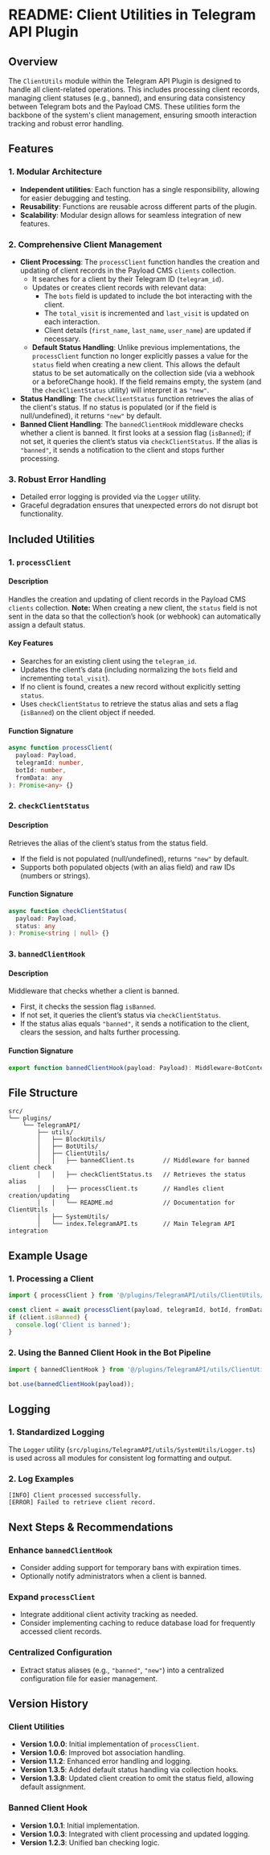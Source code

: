 # README: Client Utilities in Telegram API Plugin

## Overview
The `ClientUtils` module within the Telegram API Plugin is designed to handle all client-related operations. This includes processing client records, managing client statuses (e.g., banned), and ensuring data consistency between Telegram bots and the Payload CMS. These utilities form the backbone of the system's client management, ensuring smooth interaction tracking and robust error handling.

## Features

### 1. Modular Architecture
- **Independent utilities**: Each function has a single responsibility, allowing for easier debugging and testing.
- **Reusability**: Functions are reusable across different parts of the plugin.
- **Scalability**: Modular design allows for seamless integration of new features.

### 2. Comprehensive Client Management
- **Client Processing**: The `processClient` function handles the creation and updating of client records in the Payload CMS `clients` collection.
  - It searches for a client by their Telegram ID (`telegram_id`).
  - Updates or creates client records with relevant data:
    - The `bots` field is updated to include the bot interacting with the client.
    - The `total_visit` is incremented and `last_visit` is updated on each interaction.
    - Client details (`first_name`, `last_name`, `user_name`) are updated if necessary.
  - **Default Status Handling**: Unlike previous implementations, the `processClient` function no longer explicitly passes a value for the `status` field when creating a new client.
    This allows the default status to be set automatically on the collection side (via a webhook or a beforeChange hook). If the field remains empty, the system (and the `checkClientStatus` utility) will interpret it as `"new"`.
- **Status Handling**: The `checkClientStatus` function retrieves the alias of the client's status. If no status is populated (or if the field is null/undefined), it returns `"new"` by default.
- **Banned Client Handling**: The `bannedClientHook` middleware checks whether a client is banned. It first looks at a session flag (`isBanned`); if not set, it queries the client’s status via `checkClientStatus`. If the alias is `"banned"`, it sends a notification to the client and stops further processing.

### 3. Robust Error Handling
- Detailed error logging is provided via the `Logger` utility.
- Graceful degradation ensures that unexpected errors do not disrupt bot functionality.

## Included Utilities

### 1. `processClient`
#### Description
Handles the creation and updating of client records in the Payload CMS `clients` collection.
**Note:** When creating a new client, the `status` field is not sent in the data so that the collection’s hook (or webhook) can automatically assign a default status.

#### Key Features
- Searches for an existing client using the `telegram_id`.
- Updates the client’s data (including normalizing the `bots` field and incrementing `total_visit`).
- If no client is found, creates a new record without explicitly setting `status`.
- Uses `checkClientStatus` to retrieve the status alias and sets a flag (`isBanned`) on the client object if needed.

#### Function Signature
```typescript
async function processClient(
  payload: Payload,
  telegramId: number,
  botId: number,
  fromData: any
): Promise<any> {}
```

### 2. `checkClientStatus`
#### Description
Retrieves the alias of the client’s status from the status field.

- If the field is not populated (null/undefined), returns `"new"` by default.
- Supports both populated objects (with an alias field) and raw IDs (numbers or strings).

#### Function Signature
```typescript
async function checkClientStatus(
  payload: Payload,
  status: any
): Promise<string | null> {}
```

### 3. `bannedClientHook`
#### Description
Middleware that checks whether a client is banned.

- First, it checks the session flag `isBanned`.
- If not set, it queries the client’s status via `checkClientStatus`.
- If the status alias equals `"banned"`, it sends a notification to the client, clears the session, and halts further processing.

#### Function Signature
```typescript
export function bannedClientHook(payload: Payload): Middleware<BotContext> {}
```

## File Structure
```
src/
└── plugins/
    └── TelegramAPI/
        ├── utils/
        │   ├── BlockUtils/
        │   ├── BotUtils/
        │   ├── ClientUtils/
        │   │   ├── bannedClient.ts        // Middleware for banned client check
        │   │   ├── checkClientStatus.ts   // Retrieves the status alias
        │   │   ├── processClient.ts       // Handles client creation/updating
        │   │   └── README.md              // Documentation for ClientUtils
        │   ├── SystemUtils/
        │   └── index.TelegramAPI.ts       // Main Telegram API integration
```

## Example Usage

### 1. Processing a Client
```typescript
import { processClient } from '@/plugins/TelegramAPI/utils/ClientUtils/processClient';

const client = await processClient(payload, telegramId, botId, fromData);
if (client.isBanned) {
  console.log('Client is banned');
}
```

### 2. Using the Banned Client Hook in the Bot Pipeline
```typescript
import { bannedClientHook } from '@/plugins/TelegramAPI/utils/ClientUtils/bannedClient';

bot.use(bannedClientHook(payload));
```

## Logging

### 1. Standardized Logging
The `Logger` utility (`src/plugins/TelegramAPI/utils/SystemUtils/Logger.ts`) is used across all modules for consistent log formatting and output.

### 2. Log Examples
```
[INFO] Client processed successfully.
[ERROR] Failed to retrieve client record.
```

## Next Steps & Recommendations

### Enhance `bannedClientHook`
- Consider adding support for temporary bans with expiration times.
- Optionally notify administrators when a client is banned.

### Expand `processClient`
- Integrate additional client activity tracking as needed.
- Consider implementing caching to reduce database load for frequently accessed client records.

### Centralized Configuration
- Extract status aliases (e.g., `"banned"`, `"new"`) into a centralized configuration file for easier management.

## Version History

### Client Utilities
- **Version 1.0.0**: Initial implementation of `processClient`.
- **Version 1.0.6**: Improved bot association handling.
- **Version 1.1.2**: Enhanced error handling and logging.
- **Version 1.3.5**: Added default status handling via collection hooks.
- **Version 1.3.8**: Updated client creation to omit the status field, allowing default assignment.

### Banned Client Hook
- **Version 1.0.1**: Initial implementation.
- **Version 1.0.3**: Integrated with client processing and updated logging.
- **Version 1.2.3**: Unified ban checking logic.

